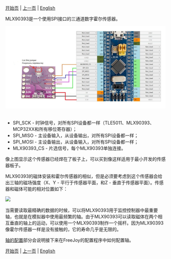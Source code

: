 

[开始页](../README.md) | [上一页](./轴的连接.md) | [English](../eng/MLX90393-connection.md)

MLX90393是一个使用SPI接口的三通道数字霍尔传感器。

![](../images/A1.4.jpg)
 
* SPI_SCK - 时钟信号，对所有SPI设备都一样（TLE5011、MLX90393、MCP32XX和所有移位寄存器）；
* SPI_MISO - 主设备输入，从设备输出，对所有SPI设备都一样；
* SPI_MOSI - 主设备输出，从设备输入，对所有SPI设备都一样；
* MLX90393_CS - 片选信号，每个MLX90393单独连接。

像上图显示这个传感器已经焊在了板子上，可以买到像这样适用于最小开发的传感器板子。

MLX90393的磁体安装和霍尔传感器的相似，但是必须要考虑到这个传感器会给出三轴的磁场强度（X、Y - 平行于传感器平面，和Z - 垂直于传感器平面）。传感器和磁体可能的相对位置如下：

![](../images/A1.4.1.jpg)

当需要读取最精确的数据的时候，可以将MLX90393用于监控控制器中最重要轴，也就是在模拟器中使用最频繁的轴。由于MLX90393可以读取磁体在两个相互垂直的轴上的运动，可以使用一个MLX90393制作一个摇杆。因为MLX90393像霍尔传感器一样是没有接触的，它的寿命几乎是无限的。

[轴的配置](轴的配置.md)部分会说明接下来在FreeJoy的配置程序中如何配置轴。


[开始页](../README.md) | [上一页](./轴的连接.md) | [English](../eng/MLX90393-connection.md)
